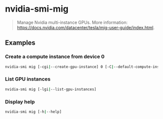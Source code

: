 # nvidia-smi-mig

> Manage Nvidia multi-instance GPUs. More information: <https://docs.nvidia.com/datacenter/tesla/mig-user-guide/index.html>.

## Examples

### Create a compute instance from device 0

```bash
nvidia-smi mig [-cgi|--create-gpu-instance] 0 [-C|--default-compute-instance]
```

### List GPU instances

```bash
nvidia-smi mig [-lgi|--list-gpu-instances]
```

### Display help

```bash
nvidia-smi mig [-h|--help]
```
